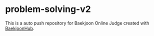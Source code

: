 # problem-solving-v2
This is a auto push repository for Baekjoon Online Judge created with [BaekjoonHub](https://github.com/BaekjoonHub/BaekjoonHub).
